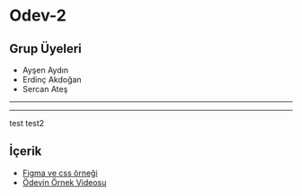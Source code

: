 # Odev-2

## Grup Üyeleri
- Ayşen Aydın
- Erdinç Akdoğan
- Sercan Ateş

--------
--------
test
test2

## İçerik

-  [Figma ve css örneği](https://www.figma.com/file/9WxsY4qgl7Elca9cv9Y5z6/Untitled?node-id=0%3A1)
- [Ödevin Örnek Videosu](https://www.loom.com/share/f6db31129ce64027b011a872dd91b867)

